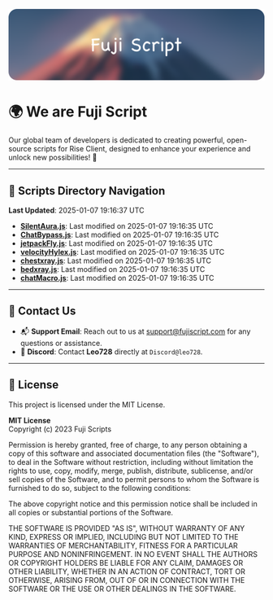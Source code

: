 ![Banner](.github/b.webp)

# 🌍 **We are Fuji Script**

Our global team of developers is dedicated to creating powerful, open-source scripts for Rise Client, designed to enhance your experience and unlock new possibilities! 🌟

---
<!-- SCRIPTS_NAVIGATION_START -->
## 📂 **Scripts Directory Navigation**

**Last Updated**: 2025-01-07 19:16:37 UTC

- **[SilentAura.js](scripts/SilentAura.js)**: Last modified on 2025-01-07 19:16:35 UTC
- **[ChatBypass.js](scripts/ChatBypass.js)**: Last modified on 2025-01-07 19:16:35 UTC
- **[jetpackFly.js](scripts/jetpackFly.js)**: Last modified on 2025-01-07 19:16:35 UTC
- **[velocityHylex.js](scripts/velocityHylex.js)**: Last modified on 2025-01-07 19:16:35 UTC
- **[chestxray.js](scripts/chestxray.js)**: Last modified on 2025-01-07 19:16:35 UTC
- **[bedxray.js](scripts/bedxray.js)**: Last modified on 2025-01-07 19:16:35 UTC
- **[chatMacro.js](scripts/chatMacro.js)**: Last modified on 2025-01-07 19:16:35 UTC

<!-- SCRIPTS_NAVIGATION_END -->

---

## 💬 **Contact Us**  
- 📬 **Support Email**: Reach out to us at [support@fujiscript.com](mailto:support@fujiscript.com) for any questions or assistance.  
- 💬 **Discord**: Contact **Leo728** directly at `Discord@leo728`.

---

## 📜 **License**

This project is licensed under the MIT License.  

**MIT License**  
Copyright (c) 2023 Fuji Scripts  

Permission is hereby granted, free of charge, to any person obtaining a copy of this software and associated documentation files (the "Software"), to deal in the Software without restriction, including without limitation the rights to use, copy, modify, merge, publish, distribute, sublicense, and/or sell copies of the Software, and to permit persons to whom the Software is furnished to do so, subject to the following conditions:  

The above copyright notice and this permission notice shall be included in all copies or substantial portions of the Software.  

THE SOFTWARE IS PROVIDED "AS IS", WITHOUT WARRANTY OF ANY KIND, EXPRESS OR IMPLIED, INCLUDING BUT NOT LIMITED TO THE WARRANTIES OF MERCHANTABILITY, FITNESS FOR A PARTICULAR PURPOSE AND NONINFRINGEMENT. IN NO EVENT SHALL THE AUTHORS OR COPYRIGHT HOLDERS BE LIABLE FOR ANY CLAIM, DAMAGES OR OTHER LIABILITY, WHETHER IN AN ACTION OF CONTRACT, TORT OR OTHERWISE, ARISING FROM, OUT OF OR IN CONNECTION WITH THE SOFTWARE OR THE USE OR OTHER DEALINGS IN THE SOFTWARE.  
